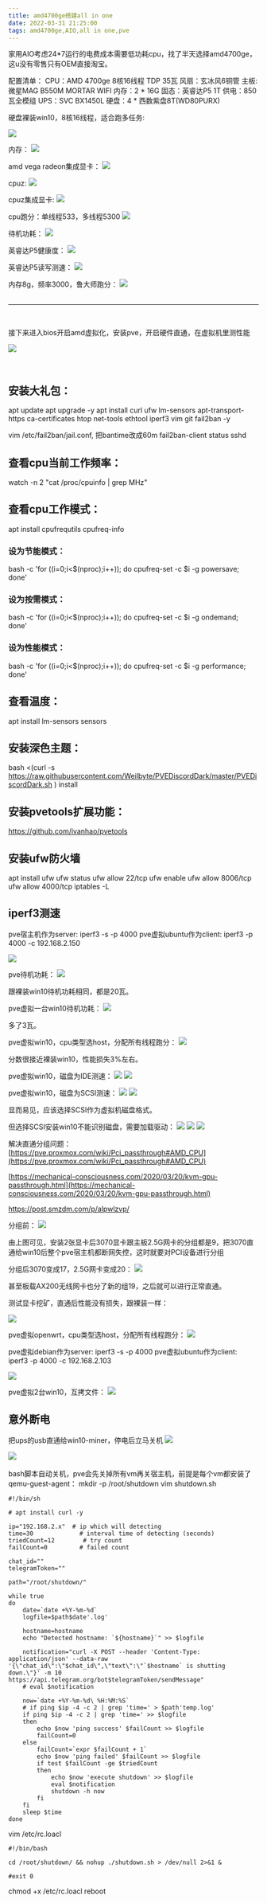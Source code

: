 ```yaml
---
title: amd4700ge搭建all in one
date: 2022-03-31 21:25:00
tags: amd4700ge,AIO,all in one,pve
---
```


家用AIO考虑24*7运行的电费成本需要低功耗cpu，找了半天选择amd4700ge，这u没有零售只有OEM直接淘宝。

配置清单：
CPU：AMD 4700ge 8核16线程 TDP 35瓦
风扇：玄冰风6铜管
主板: 微星MAG B550M MORTAR WIFI
内存：2 * 16G
固态：英睿达P5 1T
供电：850瓦全模组
UPS：SVC BX1450L
硬盘：4 * 西数紫盘8T(WD80PURX)

硬盘裸装win10，8核16线程，适合跑多任务:

![](../images/aio/win10_cpu.png)

内存：
![](../images/aio/win10_memory.png)

amd vega radeon集成显卡：
![](../images/aio/win10_radeon.png)

cpuz:
![](../images/aio/win10_cpuz.png)

cpuz集成显卡:
![](../images/aio/win10_cpuz_vega_radeon.png)

cpu跑分：单线程533，多线程5300
![](../images/aio/win10_cpuz_bench.png)

待机功耗：
![](../images/aio/win10_standby_power.png)

英睿达P5健康度：
![](../images/aio/CrystalDiskInfo.png)

英睿达P5读写测速：
![](../images/aio/CrystalDiskMark.png)

内存8g，频率3000，鲁大师跑分：
![](../images/aio/ludashi_bench.png)
</br>
</br>

---

</br>

接下来进入bios开启amd虚拟化，安装pve，开启硬件直通，在虚拟机里测性能

![](../images/aio/pve_dashboard.png)

</br>

## 安装大礼包：
apt update
apt upgrade -y
apt install curl ufw lm-sensors apt-transport-https ca-certificates htop net-tools ethtool iperf3 vim git fail2ban -y

vim /etc/fail2ban/jail.conf, 把bantime改成60m
fail2ban-client status sshd

## 查看cpu当前工作频率：
watch -n 2 "cat /proc/cpuinfo | grep MHz"

## 查看cpu工作模式：
apt install cpufrequtils
cpufreq-info

### 设为节能模式：
bash -c 'for ((i=0;i<$(nproc);i++)); do cpufreq-set -c $i -g powersave; done'

### 设为按需模式：
bash -c 'for ((i=0;i<$(nproc);i++)); do cpufreq-set -c $i -g ondemand; done'

### 设为性能模式：
bash -c 'for ((i=0;i<$(nproc);i++)); do cpufreq-set -c $i -g performance; done'

## 查看温度：
apt install lm-sensors
sensors


## 安装深色主题：
bash <(curl -s https://raw.githubusercontent.com/Weilbyte/PVEDiscordDark/master/PVEDiscordDark.sh ) install

## 安装pvetools扩展功能：
https://github.com/ivanhao/pvetools


## 安装ufw防火墙
apt install ufw
ufw status
ufw allow 22/tcp
ufw enable
ufw allow 8006/tcp
ufw allow 4000/tcp
iptables -L

## iperf3测速
pve宿主机作为server: iperf3 -s -p 4000
pve虚拟ubuntu作为client: iperf3 -p 4000 -c 192.168.2.150

![](../images/aio/pve_ubuntu_iperf3.png)


pve待机功耗：
![](../images/aio/pve_standby_power.jpg)

跟裸装win10待机功耗相同，都是20瓦。

pve虚拟一台win10待机功耗：
![](../images/aio/pve_win10_standby_power.jpg)

多了3瓦。


pve虚拟win10，cpu类型选host，分配所有线程跑分：
![](../images/aio/pve_win10_cpuz_bench.png)

分数很接近裸装win10，性能损失3%左右。

pve虚拟win10，磁盘为IDE测速：
![](../images/aio/pve_IDE.png)
![](../images/aio/pve_win10_ide_bench.png)

pve虚拟win10，磁盘为SCSI测速：
![](../images/aio/pve_scsi.png)
![](../images/aio/pve_win10_ide_bench.png)

显而易见，应该选择SCSI作为虚拟机磁盘格式。

但选择SCSI安装win10不能识别磁盘，需要加载驱动：
![](../images/aio/pve_win10_no_disk.png)
![](../images/aio/pve_win10_scsi_driver.png)
![](../images/aio/pve_win10_scsi_disk.png)


解决直通分组问题：
[https://pve.proxmox.com/wiki/Pci_passthrough#AMD_CPU](https://pve.proxmox.com/wiki/Pci_passthrough#AMD_CPU)

[https://mechanical-consciousness.com/2020/03/20/kvm-gpu-passthrough.html](https://mechanical-consciousness.com/2020/03/20/kvm-gpu-passthrough.html)

[https://post.smzdm.com/p/alpwlzvp/
](https://post.smzdm.com/p/alpwlzvp/
)

分组前：
![](../images/aio/before_group.png)

由上图可见，安装2张显卡后3070显卡跟主板2.5G网卡的分组都是9，把3070直通给win10后整个pve宿主机都断网失控，这时就要对PCI设备进行分组

分组后3070变成17，2.5G网卡变成20：
![](../images/aio/after_group.png)

甚至板载AX200无线网卡也分了新的组19，之后就可以进行正常直通。

测试显卡挖矿，直通后性能没有损失，跟裸装一样：

![](../images/aio/pve_win10_mine_eth.png)

pve虚拟openwrt，cpu类型选host，分配所有线程跑分：
![](../images/aio/pve_openwrt.png)


pve虚拟debian作为server: iperf3 -s -p 4000
pve虚拟ubuntu作为client: iperf3 -p 4000 -c 192.168.2.103

![](../images/aio/pve_debian_ubuntu_iperf3.png)

pve虚拟2台win10，互拷文件：
![](../images/aio/pve_win10_transfer_speed.jpg)

## 意外断电
把ups的usb直通给win10-miner，停电后立马关机
![](../images/aio/pve_win10_ups_usb.png)

![](../images/aio/ups.png)
\
\
bash脚本自动关机，pve会先关掉所有vm再关宿主机，前提是每个vm都安装了qemu-guest-agent：
mkdir -p /root/shutdown
vim shutdown.sh
```
#!/bin/sh

# apt install curl -y

ip="192.168.2.x"  # ip which will detecting
time=30             # interval time of detecting (seconds)
triedCount=12        # try count
failCount=0         # failed count

chat_id=""
telegramToken=""

path="/root/shutdown/"

while true
do
    date=`date +%Y-%m-%d`
    logfile=$path$date'.log'

    hostname=hostname
    echo "Detected hostname: `${hostname}`" >> $logfile

    notification="curl -X POST --header 'Content-Type: application/json' --data-raw '{\"chat_id\":\"$chat_id\",\"text\":\"`$hostname` is shutting down.\"}' -m 10 https://api.telegram.org/bot$telegramToken/sendMessage"
    # eval $notification

    now=`date +%Y-%m-%d\ %H:%M:%S`
    # if ping $ip -4 -c 2 | grep 'time=' > $path'temp.log'
    if ping $ip -4 -c 2 | grep 'time=' >> $logfile
    then
        echo $now 'ping success' $failCount >> $logfile
        failCount=0
    else
        failCount=`expr $failCount + 1`
        echo $now 'ping failed' $failCount >> $logfile
        if test $failCount -ge $triedCount
        then
            echo $now 'execute shutdown' >> $logfile
            eval $notification
            shutdown -h now
        fi
    fi
    sleep $time
done
```

vim /etc/rc.loacl
```
#!/bin/bash

cd /root/shutdown/ && nohup ./shutdown.sh > /dev/null 2>&1 &

#exit 0
```

chmod +x /etc/rc.loacl
reboot


